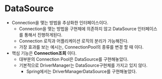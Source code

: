 # DataSource
- Connection을 맺는 방법을 추상화한 인터페이스이다.
  - Connection을 맺는 방법을 구현체에 의존하지 않고 DataSource 인터페이스를 통해서 진행하게된다.
  - Connection 로직과 어플리케이션 로직의 분리가 가능해진다.
  - 가장 효과를 보는 예시는, ConnectionPool의 종류를 변경 할 때 이다.
- 핵심 기능은 **Connection조회** 이다.
  - 대부분의 Connection Pool은 DataSource를 구현해놓았다.
  - 기본적으로 DriverManager는 DataSource구현체를 가지고 있지 않다.
    - Spring에서는 DriverManagerDataSource를 구현해놓았다.